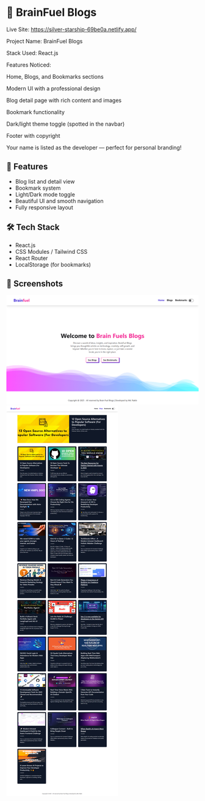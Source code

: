 # 🧠 BrainFuel Blogs


Live Site: https://silver-starship-69be0a.netlify.app/


Project Name: BrainFuel Blogs

Stack Used: React.js

Features Noticed:

Home, Blogs, and Bookmarks sections

Modern UI with a professional design

Blog detail page with rich content and images

Bookmark functionality

Dark/light theme toggle (spotted in the navbar)

Footer with copyright

Your name is listed as the developer — perfect for personal branding!



## 🚀 Features
- Blog list and detail view
- Bookmark system
- Light/Dark mode toggle
- Beautiful UI and smooth navigation
- Fully responsive layout


## 🛠 Tech Stack
- React.js
- CSS Modules / Tailwind CSS
- React Router
- LocalStorage (for bookmarks)


## 📸 Screenshots
![Simple Shopping Cart Screenshot](./1.png)
![Simple Shopping Cart Screenshot](./2.png)

